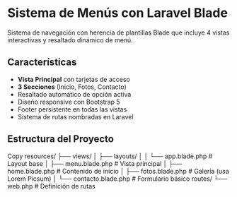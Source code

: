 # Sistema de Menús con Laravel Blade  
Sistema de navegación con herencia de plantillas Blade que incluye 4 vistas interactivas y resaltado dinámico de menú.

##  Características
- **Vista Principal** con tarjetas de acceso
- **3 Secciones** (Inicio, Fotos, Contacto)
- Resaltado automático de opción activa
- Diseño responsive con Bootstrap 5
- Footer persistente en todas las vistas
- Sistema de rutas nombradas en Laravel

## Estructura del Proyecto
Copy
resources/
├── views/
│   ├── layouts/
│   │   └── app.blade.php         # Layout base
│   ├── menu.blade.php            # Vista principal
│   ├── home.blade.php            # Contenido de inicio
│   ├── fotos.blade.php           # Galería (usa Lorem Picsum)
│   └── contacto.blade.php        # Formulario básico
routes/
└── web.php                       # Definición de rutas



